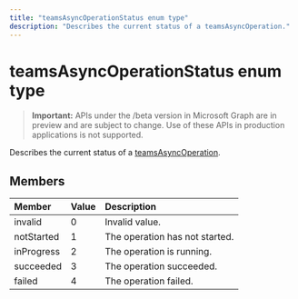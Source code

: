 ---title: "teamsAsyncOperationStatus enum type"description: "Describes the current status of a teamsAsyncOperation."---# teamsAsyncOperationStatus enum type

> **Important:** APIs under the /beta version in Microsoft Graph are in preview and are subject to change. Use of these APIs in production applications is not supported.

Describes the current status of a [teamsAsyncOperation](teamsasyncoperation.md).

## Members

| Member | Value| Description |
|:---------------|:--------|:----------|
|invalid|0|Invalid value.|
|notStarted|1|The operation has not started.|
|inProgress|2|The operation is running.|
|succeeded|3|The operation succeeded.|
|failed|4|The operation failed.|